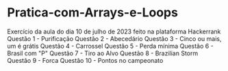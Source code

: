 # Pratica-com-Arrays-e-Loops
Exercício da aula do dia 10 de julho de 2023 feito na plataforma Hackerrank
Questão 1 - Purificação
Questão 2 - Abecedário
Questão 3 - Cinco ou mais, um é grátis
Questão 4 - Carrossel
Questão 5 - Perda mínima
Questão 6 - Brasil com "P"
Questão 7 - Tiro ao Alvo
Questão 8 - Brazilian Storm
Questão 9 - Forca
Questão 10 - Pontos no campeonato
